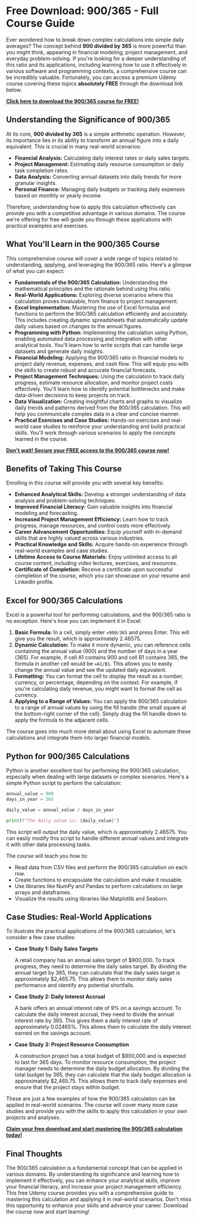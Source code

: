 # Free Download: 900/365 - Full Course Guide

Ever wondered how to break down complex calculations into simple daily averages? The concept behind **900 divided by 365** is more powerful than you might think, appearing in financial modeling, project management, and everyday problem-solving. If you're looking for a deeper understanding of this ratio and its applications, including learning how to use it effectively in various software and programming contexts, a comprehensive course can be incredibly valuable. Fortunately, you can access a premium Udemy course covering these topics **absolutely FREE** through the download link below.

[**Click here to download the 900/365 course for FREE!**](https://udemywork.com/900-365)

## Understanding the Significance of 900/365

At its core, **900 divided by 365** is a simple arithmetic operation. However, its importance lies in its ability to transform an annual figure into a daily equivalent. This is crucial in many real-world scenarios:

*   **Financial Analysis:** Calculating daily interest rates or daily sales targets.
*   **Project Management:** Estimating daily resource consumption or daily task completion rates.
*   **Data Analysis:** Converting annual datasets into daily trends for more granular insights.
*   **Personal Finance:** Managing daily budgets or tracking daily expenses based on monthly or yearly income.

Therefore, understanding how to apply this calculation effectively can provide you with a competitive advantage in various domains. The course we're offering for free will guide you through these applications with practical examples and exercises.

## What You'll Learn in the 900/365 Course

This comprehensive course will cover a wide range of topics related to understanding, applying, and leveraging the 900/365 ratio. Here's a glimpse of what you can expect:

*   **Fundamentals of the 900/365 Calculation:** Understanding the mathematical principles and the rationale behind using this ratio.
*   **Real-World Applications:** Exploring diverse scenarios where this calculation proves invaluable, from finance to project management.
*   **Excel Implementation:** Mastering the use of Excel formulas and functions to perform the 900/365 calculation efficiently and accurately. This includes creating dynamic spreadsheets that automatically update daily values based on changes to the annual figures.
*   **Programming with Python:** Implementing the calculation using Python, enabling automated data processing and integration with other analytical tools. You'll learn how to write scripts that can handle large datasets and generate daily insights.
*   **Financial Modeling:** Applying the 900/365 ratio in financial models to project daily revenue, expenses, and cash flow. This will equip you with the skills to create robust and accurate financial forecasts.
*   **Project Management Techniques:** Using the calculation to track daily progress, estimate resource allocation, and monitor project costs effectively. You'll learn how to identify potential bottlenecks and make data-driven decisions to keep projects on track.
*   **Data Visualization:** Creating insightful charts and graphs to visualize daily trends and patterns derived from the 900/365 calculation. This will help you communicate complex data in a clear and concise manner.
*   **Practical Exercises and Case Studies:** Hands-on exercises and real-world case studies to reinforce your understanding and build practical skills. You'll work through various scenarios to apply the concepts learned in the course.

[**Don't wait! Secure your FREE access to the 900/365 course now!**](https://udemywork.com/900-365)

## Benefits of Taking This Course

Enrolling in this course will provide you with several key benefits:

*   **Enhanced Analytical Skills:** Develop a stronger understanding of data analysis and problem-solving techniques.
*   **Improved Financial Literacy:** Gain valuable insights into financial modeling and forecasting.
*   **Increased Project Management Efficiency:** Learn how to track progress, manage resources, and control costs more effectively.
*   **Career Advancement Opportunities:** Equip yourself with in-demand skills that are highly valued across various industries.
*   **Practical Knowledge and Skills:** Acquire hands-on experience through real-world examples and case studies.
*   **Lifetime Access to Course Materials:** Enjoy unlimited access to all course content, including video lectures, exercises, and resources.
*   **Certificate of Completion:** Receive a certificate upon successful completion of the course, which you can showcase on your resume and LinkedIn profile.

## Excel for 900/365 Calculations

Excel is a powerful tool for performing calculations, and the 900/365 ratio is no exception. Here's how you can implement it in Excel:

1.  **Basic Formula:** In a cell, simply enter `=900/365` and press Enter. This will give you the result, which is approximately 2.46575.
2.  **Dynamic Calculation:** To make it more dynamic, you can reference cells containing the annual value (900) and the number of days in a year (365). For example, if cell A1 contains 900 and cell B1 contains 365, the formula in another cell would be `=A1/B1`. This allows you to easily change the annual value and see the updated daily equivalent.
3.  **Formatting:** You can format the cell to display the result as a number, currency, or percentage, depending on the context. For example, if you're calculating daily revenue, you might want to format the cell as currency.
4.  **Applying to a Range of Values:** You can apply the 900/365 calculation to a range of annual values by using the fill handle (the small square at the bottom-right corner of the cell). Simply drag the fill handle down to apply the formula to the adjacent cells.

The course goes into much more detail about using Excel to automate these calculations and integrate them into larger financial models.

## Python for 900/365 Calculations

Python is another excellent tool for performing the 900/365 calculation, especially when dealing with large datasets or complex scenarios. Here's a simple Python script to perform the calculation:

```python
annual_value = 900
days_in_year = 365

daily_value = annual_value / days_in_year

print(f"The daily value is: {daily_value}")
```

This script will output the daily value, which is approximately 2.46575. You can easily modify this script to handle different annual values and integrate it with other data processing tasks.

The course will teach you how to:

*   Read data from CSV files and perform the 900/365 calculation on each row.
*   Create functions to encapsulate the calculation and make it reusable.
*   Use libraries like NumPy and Pandas to perform calculations on large arrays and dataframes.
*   Visualize the results using libraries like Matplotlib and Seaborn.

## Case Studies: Real-World Applications

To illustrate the practical applications of the 900/365 calculation, let's consider a few case studies:

*   **Case Study 1: Daily Sales Targets**

    A retail company has an annual sales target of $900,000. To track progress, they need to determine the daily sales target. By dividing the annual target by 365, they can calculate that the daily sales target is approximately $2,465.75. This allows them to monitor daily sales performance and identify any potential shortfalls.
*   **Case Study 2: Daily Interest Accrual**

    A bank offers an annual interest rate of 9% on a savings account. To calculate the daily interest accrual, they need to divide the annual interest rate by 365. This gives them a daily interest rate of approximately 0.02465%. This allows them to calculate the daily interest earned on the savings account.
*   **Case Study 3: Project Resource Consumption**

    A construction project has a total budget of $900,000 and is expected to last for 365 days. To monitor resource consumption, the project manager needs to determine the daily budget allocation. By dividing the total budget by 365, they can calculate that the daily budget allocation is approximately $2,465.75. This allows them to track daily expenses and ensure that the project stays within budget.

These are just a few examples of how the 900/365 calculation can be applied in real-world scenarios. The course will cover many more case studies and provide you with the skills to apply this calculation in your own projects and analyses.

[**Claim your free download and start mastering the 900/365 calculation today!**](https://udemywork.com/900-365)

## Final Thoughts

The 900/365 calculation is a fundamental concept that can be applied in various domains. By understanding its significance and learning how to implement it effectively, you can enhance your analytical skills, improve your financial literacy, and increase your project management efficiency. This free Udemy course provides you with a comprehensive guide to mastering this calculation and applying it in real-world scenarios. Don't miss this opportunity to enhance your skills and advance your career. Download the course now and start learning!
